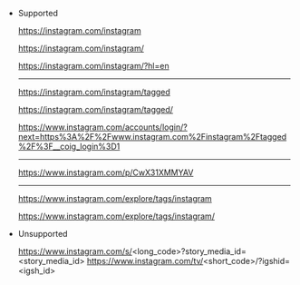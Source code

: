 - Supported

    https://instagram.com/instagram

    https://instagram.com/instagram/

    https://instagram.com/instagram/?hl=en

    ---

    https://instagram.com/instagram/tagged

    https://instagram.com/instagram/tagged/

    https://www.instagram.com/accounts/login/?next=https%3A%2F%2Fwww.instagram.com%2Finstagram%2Ftagged%2F%3F__coig_login%3D1

    ---

    https://www.instagram.com/p/CwX31XMMYAV

    ---

    https://www.instagram.com/explore/tags/instagram

    https://www.instagram.com/explore/tags/instagram/

- Unsupported

    https://www.instagram.com/s/<long_code>?story_media_id=<story_media_id>
    https://www.instagram.com/tv/<short_code>/?igshid=<igsh_id>
